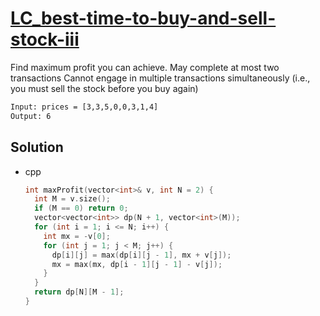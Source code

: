 # [LC_best-time-to-buy-and-sell-stock-iii](https://leetcode.com/problems/best-time-to-buy-and-sell-stock-iii)

Find maximum profit you can achieve. May complete at most two transactions
Cannot engage in multiple transactions simultaneously (i.e., you must sell the stock before you buy again)

```txt
Input: prices = [3,3,5,0,0,3,1,4]
Output: 6
```

## Solution

* cpp

  ```cpp
  int maxProfit(vector<int>& v, int N = 2) {
    int M = v.size();
    if (M == 0) return 0;
    vector<vector<int>> dp(N + 1, vector<int>(M));
    for (int i = 1; i <= N; i++) {
      int mx = -v[0];
      for (int j = 1; j < M; j++) {
        dp[i][j] = max(dp[i][j - 1], mx + v[j]);
        mx = max(mx, dp[i - 1][j - 1] - v[j]);
      }
    }
    return dp[N][M - 1];
  }
  ```
